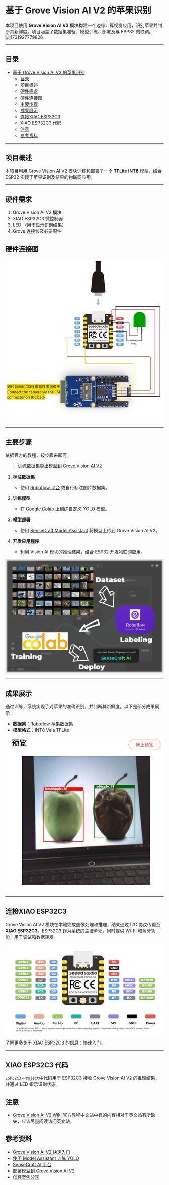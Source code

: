 # 基于 Grove Vision AI V2 的苹果识别

本项目使用 **Grove Vision AI V2** 模块构建一个边缘计算视觉应用，识别苹果并判断其新鲜度。项目涵盖了数据集准备、模型训练、部署及与 ESP32 的联调。
![1731927779826](image/README/1731927779826.png)

---

## 目录

- [基于 Grove Vision AI V2 的苹果识别](#基于-grove-vision-ai-v2-的苹果识别)
  - [目录](#目录)
  - [项目概述](#项目概述)
  - [硬件需求](#硬件需求)
  - [硬件连接图](#硬件连接图)
  - [主要步骤](#主要步骤)
  - [成果展示](#成果展示)
  - [连接XIAO ESP32C3](#连接xiao-esp32c3)
  - [XIAO ESP32C3 代码](#xiao-esp32c3-代码)
  - [注意](#注意)
  - [参考资料](#参考资料)

---

## 项目概述

本项目利用 Grove Vision AI V2 模块训练和部署了一个 **TFLite INT8** 模型，结合 ESP32 实现了苹果识别及结果的物联网应用。

---

## 硬件需求

1. Grove Vision AI V2 模块  
2. XIAO ESP32C3 微控制器  
3. LED （用于显示识别结果）  
4. Grove 连接线及必要配件  

## 硬件连接图

![](image/README/Clip_20241118_185957.png)

---

## 主要步骤

依据官方的教程，按步骤来即可。

> [训练数据集导出模型到 Grove Vision AI V2](https://wiki.seeedstudio.com/grove_vision_ai_v2_sscma/#training-dataset-exported-model)

1. **标注数据集**  
   - 使用 [Roboflow 平台](https://universe.roboflow.com/ds-lxa2d/apples-daz2v) 或自行标注图片数据集。  

2. **训练模型**  
   - 在 [Google Colab](https://wiki.seeedstudio.com/grove_vision_ai_v2_sscma/#training-dataset-exported-model) 上训练自定义 YOLO 模型。

3. **模型部署**  
   - 使用 [SenseCraft Model Assistant](https://wiki.seeedstudio.com/grove_vision_ai_v2_sscma/#upload-models-via-sensecraft-model-assistant) 将模型上传到 Grove Vision AI V2。

4. **开发应用程序**  
   - 利用 Vision AI 模块的推理结果，结合 ESP32 开发物联网应用。

![1731927861525](image/README/1731927861525.png)

---

## 成果展示

通过训练，系统实现了对苹果的准确识别，并判断其新鲜度。以下是部分成果展示：

- **数据集**：[Roboflow 苹果数据集](https://universe.roboflow.com/ds-lxa2d/apples-daz2v)  
- **模型格式**：INT8 Vela TFLite

![1731932207483](image/README/1731932207483.png)

---

## 连接XIAO ESP32C3 

Grove Vision AI V2 模块在本地完成图像处理和推理，结果通过 I2C 协议传输至 **XIAO ESP32C3**。ESP32C3 作为系统的主控单元，同时提供 Wi-Fi 和蓝牙功能，用于调试和数据转发。

![1731932126461](image/README/1731932126461.png)

了解更多关于 XIAO ESP32C3 的信息：[快速入门](https://wiki.seeedstudio.com/XIAO_ESP32C3_Getting_Started)。

---

## XIAO ESP32C3 代码

`ESP32C3-Project`中代码用于 ESP32C3 接收 Grove Vision AI V2 的推理结果，并通过 LED 指示识别状态。

## 注意

- [Grove Vision AI V2 Wiki](https://wiki.seeedstudio.com/) 官方教程中文站中有的内容相对于英文站有所缺失，应该尽量阅读访问英文站。

## 参考资料

- [Grove Vision AI V2 快速入门](https://wiki.seeedstudio.com/cn/grove_vision_ai_v2_software_support/)
- [使用 Model Assistant 训练 YOLO](https://wiki.seeedstudio.com/ModelAssistant_Tutorials_Training_YOLO/)
- [SenseCraft AI 平台](https://sensecraft.seeed.cc/ai/#/home)
- [部署模型到 Grove Vision AI V2](https://wiki.seeedstudio.com/grove_vision_ai_v2_sscma/#training-dataset-exported-model)
- [创客案例分享](https://zhuanlan.zhihu.com/p/688475017)
